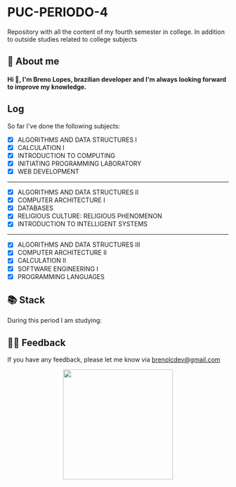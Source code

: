 # PUC-PERIODO-4
 Repository with all the content of my fourth semester in college. In addition to outside studies related to college subjects
 
## 🚀 About me
#### Hi 👋, I'm Breno Lopes, brazilian developer and I'm always looking forward to improve my knowledge.

## Log
So far I've done the following subjects:

- [x] ALGORITHMS AND DATA STRUCTURES I
- [x] CALCULATION I
- [X] INTRODUCTION TO COMPUTING
- [X] INITIATING PROGRAMMING LABORATORY
- [X] WEB DEVELOPMENT
---
- [X] ALGORITHMS AND DATA STRUCTURES II
- [X] COMPUTER ARCHITECTURE I
- [X] DATABASES
- [X] RELIGIOUS CULTURE: RELIGIOUS PHENOMENON
- [X] INTRODUCTION TO INTELLIGENT SYSTEMS
---
- [X] ALGORITHMS AND DATA STRUCTURES III
- [X] COMPUTER ARCHITECTURE II
- [x] CALCULATION II
- [X] SOFTWARE ENGINEERING I
- [X] PROGRAMMING LANGUAGES

## 📚 Stack
During this period I am studying:


## 👍🏾 Feedback

If you have any feedback, please let me know via brenolcdev@gmail.com

<p align="center">
  <img src="https://user-images.githubusercontent.com/61760048/164353961-e9206f96-b909-4424-8640-8fa24eb52679.png" width="250"/>
</p>
